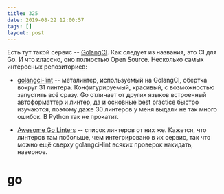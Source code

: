```yaml
---
title: 325
date: 2019-08-22 12:00:57
tags: []
layout: post
---
```


Есть тут такой сервис -- [GolangCI](https://golangci.com/). Как следует из названия, это CI для Go. И что классно, оно полностью Open Source. Несколько самых интересных репозиториев:

+ [golangci-lint](https://github.com/golangci/golangci-lint) -- металинтер, используемый на GolangCI, обертка вокруг 31 линтера. Конфигурируемый, красивый, с возможностью запустить всё сразу. Go отличает от других языков встроенный автоформаттер и линтер, да и основные best practice быстро изучаются, поэтому даже 30 линтеров у меня выдали не так много ошибок. В Python так не прокатит.

+ [Awesome Go Linters](https://github.com/golangci/awesome-go-linters) -- список линтеров от них же. Кажется, что линтеров там побольше, чем интегрировано в их сервис, так что можно ещё сверху golangci-lint всяких проверок накидать, наверное.

# go
